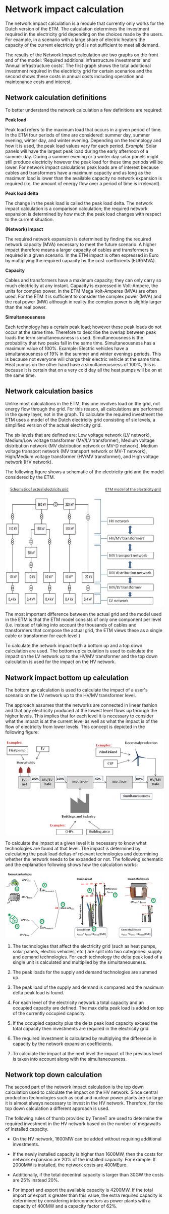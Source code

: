 # Network impact calculation

The network impact calculation is a module that currently only works for the Dutch version of the ETM. The calculation determines the investment required in the electricity grid depending on the choices made by the users. For example, in a scenario with a large share of electric heaters the capacity of the current electricity grid is not sufficient to meet all demand.

The results of the Network Impact calculation are two graphs on the front end of the model: ‘Required additional infrastructure investments’ and ‘Annual infrastructure costs’. The first graph shows the total additional investment required in the electricity grid for certain scenarios and the second shows these costs in annual costs including operation and maintenance costs and interest.

Network calculation definitions
-------------------------------

To better understand the network calculation a few definitions are required:

**Peak load**

Peak load refers to the maximum load that occurs in a given period of time. In the ETM four periods of time are considered: summer day, summer evening, winter day, and winter evening. Depending on the technology and how it is used, the peak load values vary for each period. *Example*: Solar panels will have the largest peak load during the early afternoon of a summer day. During a summer evening or a winter day solar panels might still produce electricity however the peak load for these time periods will be lower. For network impact calculations peak loads are of interest because cables and transformers have a maximum capacity and as long as the maximum load is lower than the available capacity no network expansion is required (i.e. the amount of energy flow over a period of time is irrelevant).

**Peak load delta**

The change in the peak load is called the peak load delta. The network impact calculation is a comparison calculation; the required network expansion is determined by how much the peak load changes with respect to the current situation.

**(Network) Impact**

The required network expansion is determined by finding the required network capacity (MVA) necessary to meet the future scenario. A higher impact therefore means a larger capacity of cables and transformers is required in a given scenario. In the ETM impact is often expressed in Euro by multiplying the required capacity by the cost coefficients (EUR/MVA).

**Capacity**

Cables and transformers have a maximum capacity; they can only carry so much electricity at any instant. Capacity is expressed in Volt-Ampere, the units for complex power. In the ETM Mega Volt-Amperes (MVA) are often used. For the ETM it is sufficient to consider the complex power (MVA) and the real power (MW) although in reality the complex power is slightly larger than the real power.

**Simultaneousness**

Each technology has a certain peak load; however these peak loads do not occur at the same time. Therefore to describe the overlap between peak loads the term simultaneousness is used. Simultaneousness is the probability that two peaks fall in the same time. Simultaneousness has a maximum value of 100%. Example: Electric vehicles have a simultaneousness of 19% in the summer and winter evenings periods. This is because not everyone will charge their electric vehicle at the same time. Heat pumps on the other hand have a simultaneousness of 100%, this is because it is certain that on a very cold day all the heat pumps will be on at the same time.

Network calculation basics
--------------------------

Unlike most calculations in the ETM, this one involves load on the grid, not energy flow through the grid. For this reason, all calculations are performed in the query layer, not in the graph. To calculate the required investment the ETM uses a model of the Dutch electricity grid consisting of six levels, a simplified version of the actual electricity grid.

The six levels that are defined are: Low voltage network (LV network), Medium/Low voltage transformer (MV/LV transformer), Medium voltage distribution network (MV distribution network or MV-D network), Medium voltage transport network (MV transport network or MV-T network), High/Medium voltage transformer (HV/MV transformer), and High voltage network (HV network).

The following figure shows a schematic of the electricity grid and the model considered by the ETM. ![](../images/Schematic_of_electricity_grid.jpg "fig:Schematic of electricity grid.jpg")

The most important difference between the actual grid and the model used in the ETM is that the ETM model consists of only one component per level (i.e. instead of taking into account the thousands of cables and transformers that compose the actual grid, the ETM views these as a single cable or transformer for each level.)

To calculate the network impact both a bottom up and a top down calculation are used. The bottom up calculation is used to calculate the impact on the LV network up to the HV/MV transformer and the top down calculation is used for the impact on the HV network.

Network impact bottom up calculation
------------------------------------

The bottom up calculation is used to calculate the impact of a user's scenario on the LV network up to the HV/MV transformer level.

The approach assumes that the networks are connected in linear fashion and that any electricity produced at the lowest level flows up through the higher levels. This implies that for each level it is necessary to consider what the impact is at the current level as well as what the impact is of the flow of electricity from lower levels. This concept is depicted in the following figure:

![](../images/Network_bottom_up_calculation.jpg " Network bottom up calculation.jpg")

To calculate the impact at a given level it is necessary to know what technologies are found at that level. The impact is determined by calculating the peak load deltas of relevant technologies and determining whether the network needs to be expanded or not. The following schematic and the explanation following shows how the calculation works:

![](../images/Network_example_calculation.jpg "Network example calculation.jpg")

1. The technologies that affect the electricity grid (such as heat pumps, solar panels, electric vehicles, etc.) are split into two categories: supply and demand technologies. For each technology the delta peak load of a single unit is calculated and multiplied by the simultaneousness.

2. The peak loads for the supply and demand technologies are summed up.

3. The peak load of the supply and demand is compared and the maximum delta peak load is found.

4. For each level of the electricity network a total capacity and an occupied capacity are defined. The max delta peak load is added on top of the currently occupied capacity.

5. If the occupied capacity plus the delta peak load capacity exceed the total capacity then investments are required in the electricity grid.

6. The required investment is calculated by multiplying the difference in capacity by the network expansion coefficients.

7. To calculate the impact at the next level the impact of the previous level is taken into account along with the simultaneousness.

Network top down calculation
----------------------------

The second part of the network impact calculation is the top down calculation used to calculate the impact on the HV network. Since central production technologies such as coal and nuclear power plants are so large it is almost always necessary to invest in the HV network. Therefore, for the top down calculation a different approach is used.

The following rules of thumb provided by TenneT are used to determine the required investment in the HV network based on the number of megawatts of installed capacity.

- On the HV network, 1600MW can be added without requiring additional investments.

- If the newly installed capacity is higher than 1600MW, then the costs for network expansion are 20% of the installed capacity. For example: If 2000MW is installed, the network costs are 400MEuro.

- Additionally, if the total decentral capacity is larger than 30GW the costs are 25% instead 20%.

- For import and export the available capacity is 4200MW. If the total import or export is greater than this value, the extra required capacity is determined by considering interconnectors as power plants with a capacity of 400MW and a capacity factor of 62%.
